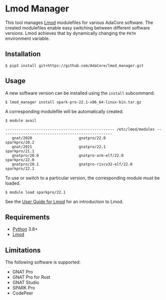 # Lmod Manager

This tool manages [Lmod](https://github.com/TACC/Lmod) modulefiles for various AdaCore software. The created modulefiles enable easy switching between different software versions. Lmod achieves that by dynamically changing the `PATH` environment variable.

## Installation

```console
$ pip3 install git+https://github.com/AdaCore/lmod_manager.git
```

## Usage

A new software version can be installed using the `install` subcommand.

```console
$ lmod_manager install spark-pro-22.1-x86_64-linux-bin.tar.gz
```

A corresponding modulefile will be automatically created.

```console
$ module avail

------------------------------------------------- /etc/lmod/modules --------------------------------------------------
   gnat/2020                     gnatpro/22.0                              sparkpro/20.2
   gnat/2021                     gnatpro/22.1                              sparkpro/21.1
   gnatpro/20.0                  gnatpro-arm-elf/22.0                      sparkpro/22.0
   gnatpro/20.1                  gnatpro-riscv32-elf/22.0                  sparkpro/22.1

```

To use or switch to a particular version, the corresponding module must be loaded.

```console
$ module load sparkpro/22.1
```

See the [User Guide for Lmod](https://lmod.readthedocs.io/en/latest/010_user.html) for an introduction to Lmod.

## Requirements

- [Python](https://www.python.org/) 3.8+
- [Lmod](https://github.com/TACC/Lmod)

## Limitations

The following software is supported:

- GNAT Pro
- GNAT Pro for Rust
- GNAT Studio
- SPARK Pro
- CodePeer
